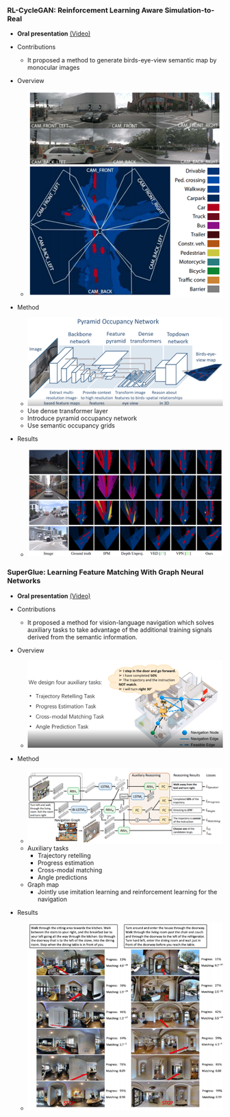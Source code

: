### RL-CycleGAN: Reinforcement Learning Aware Simulation-to-Real
- **Oral presentation** [(Video)](http://cvpr20.s3-website-us-west-2.amazonaws.com/CVPR20/CVPR20/9770/9770-oral.mp4)

- Contributions
    - It proposed a method to generate birds-eye-view semantic map by monocular images
    
- Overview
    - ![semantic_map_overview](./img/semantic_map_overview.png)
    
- Method
    - ![semantic_map_network](./img/semantic_map_network.png)
    - Use dense transformer layer
    - Introduce pyramid occupancy network
    - Use semantic occupancy grids
            
- Results
    - ![semantic_map_results](./img/semantic_map_results.png)

### SuperGlue: Learning Feature Matching With Graph Neural Networks
- **Oral presentation** [(Video)](http://cvpr20.s3-website-us-west-2.amazonaws.com/CVPR20/CVPR20/7621/7621-oral.mp4)

- Contributions
    - It proposed a method for vision-language navigation which solves auxiliary tasks to take advantage of the additional training signals derived from the semantic information.
    
- Overview
    - ![aux_RN_overview](./img/aux_RN_overview.png)

- Method
    - ![aux_RN_network](./img/aux_RN_network.png)
    - Auxiliary tasks
        - Trajectory retelling 
        - Progress estimation
        - Cross-modal matching
        - Angle predictions
    - Graph map
        - Jointly use imitation learning and reinforcement learning for the navigation
    
- Results
    - ![aux_RN_results](./img/aux_RN_results.png)
